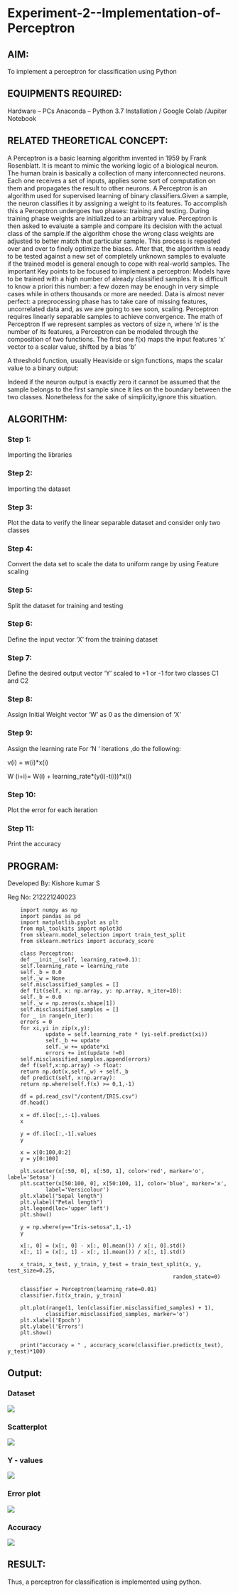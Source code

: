 # Experiment-2--Implementation-of-Perceptron
## AIM:
To implement a perceptron for classification using Python

## EQUIPMENTS REQUIRED:
 Hardware – PCs
 Anaconda – Python 3.7 Installation / Google Colab /Jupiter Notebook

 ## RELATED THEORETICAL CONCEPT:
  A Perceptron is a basic learning algorithm invented in 1959 by Frank Rosenblatt. It is meant to mimic the working logic of a biological neuron. The human brain is basically a collection of many interconnected neurons. Each one receives a set of inputs, applies some sort of computation on them and propagates the result to other neurons.
  A Perceptron is an algorithm used for supervised learning of binary classifiers.Given a sample, the neuron classifies it by assigning a weight to its features. To accomplish this a Perceptron undergoes two phases: training and testing. During training phase weights are initialized to an arbitrary value. Perceptron is then asked to evaluate a sample and compare its decision with the actual class of the sample.If the algorithm chose the wrong class weights are adjusted to better match that particular sample. This process is repeated over and over to finely optimize the biases. After that, the algorithm is ready to be tested against a new set of completely unknown samples to evaluate if the trained model is general enough to cope with real-world samples.
  The important Key points to be focused to implement a perceptron:
  Models have to be trained with a high number of already classified samples. It is difficult to know a priori this number: a few dozen may be enough in very simple cases while in others thousands or more are needed.
 Data is almost never perfect: a preprocessing phase has to take care of missing features, uncorrelated data and, as we are going to see soon, scaling.
 Perceptron requires linearly separable samples to achieve convergence.
  The math of Perceptron
 If we represent samples as vectors of size n, where ‘n’ is the number of its features, a Perceptron can be modeled through the composition of two functions. The first one 
 f(x) maps the input features  ‘x’  vector to a scalar value, shifted by a bias ‘b’

 A threshold function, usually Heaviside or sign functions, maps the scalar value to a binary output:

 Indeed if the neuron output is exactly zero it cannot be assumed that the sample belongs to the first sample since it lies on the boundary between the two classes. Nonetheless for the sake of simplicity,ignore this situation.


## ALGORITHM:
 ### Step 1: 
 Importing the libraries
 ### Step 2:
  Importing the dataset
 ### Step 3:
   Plot the data to verify the linear separable dataset and consider only two classes
  ### Step 4:
  Convert the data set to scale the data to uniform range by using Feature scaling
  ### Step 5:
  Split the dataset for training and testing
 ### Step 6:
 Define the input vector ‘X’ from the training dataset
  ### Step 7:
 Define the desired output vector ‘Y’ scaled to +1 or -1 for two classes C1 and C2
  ### Step 8:
  Assign Initial Weight vector ‘W’ as 0 as the dimension of ‘X’
### Step 9:
 Assign the learning rate
For ‘N ‘ iterations ,do the following:

v(i) = w(i)*x(i)
                
 W (i+i)= W(i) + learning_rate*(y(i)-t(i))*x(i)
 ### Step 10:
Plot the error for each iteration 
### Step 11:
 Print the accuracy

## PROGRAM:
 Developed By: Kishore kumar S

 Reg No: 212221240023
        
        import numpy as np 
        import pandas as pd 
        import matplotlib.pyplot as plt 
        from mpl_toolkits import mplot3d
        from sklearn.model_selection import train_test_split 
        from sklearn.metrics import accuracy_score

        class Perceptron:
        def __init__(self, learning_rate=0.1):
        self.learning_rate = learning_rate
        self._b = 0.0
        self._w = None
        self.misclassified_samples = []
        def fit(self, x: np.array, y: np.array, n_iter=10):
        self._b = 0.0
        self._w = np.zeros(x.shape[1])
        self.misclassified_samples = []
        for _ in range(n_iter):
        errors = 0
        for xi,yi in zip(x,y):
                update = self.learning_rate * (yi-self.predict(xi))
                self._b += update
                self._w += update*xi
                errors += int(update !=0)
        self.misclassified_samples.append(errors)
        def f(self,x:np.array) -> float:
        return np.dot(x,self._w) + self._b
        def predict(self, x:np.array):
        return np.where(self.f(x) >= 0,1,-1) 

        df = pd.read_csv("/content/IRIS.csv")
        df.head()

        x = df.iloc[:,:-1].values
        x

        y = df.iloc[:,-1].values
        y

        x = x[0:100,0:2]
        y = y[0:100]

        plt.scatter(x[:50, 0], x[:50, 1], color='red', marker='o', label='Setosa')
        plt.scatter(x[50:100, 0], x[50:100, 1], color='blue', marker='x',
                label='Versicolour')
        plt.xlabel("Sepal length")
        plt.ylabel("Petal length")
        plt.legend(loc='upper left')
        plt.show()

        y = np.where(y=="Iris-setosa",1,-1)
        y

        x[:, 0] = (x[:, 0] - x[:, 0].mean()) / x[:, 0].std()
        x[:, 1] = (x[:, 1] - x[:, 1].mean()) / x[:, 1].std()

        x_train, x_test, y_train, y_test = train_test_split(x, y, test_size=0.25,
                                                        random_state=0)

        classifier = Perceptron(learning_rate=0.01)
        classifier.fit(x_train, y_train)

        plt.plot(range(1, len(classifier.misclassified_samples) + 1),
                classifier.misclassified_samples, marker='o')
        plt.xlabel('Epoch')
        plt.ylabel('Errors')
        plt.show()

        print("accuracy = " , accuracy_score(classifier.predict(x_test), y_test)*100)

        
 ## Output:
 ### Dataset

![](1.jpeg)

### Scatterplot
 ![](2.jpeg)

 ### Y - values
 ![](3.jpeg)

### Error plot
![](4.jpeg)

### Accuracy
 ![](5.jpeg)



 ## RESULT:
Thus, a perceptron for classification is implemented using python.